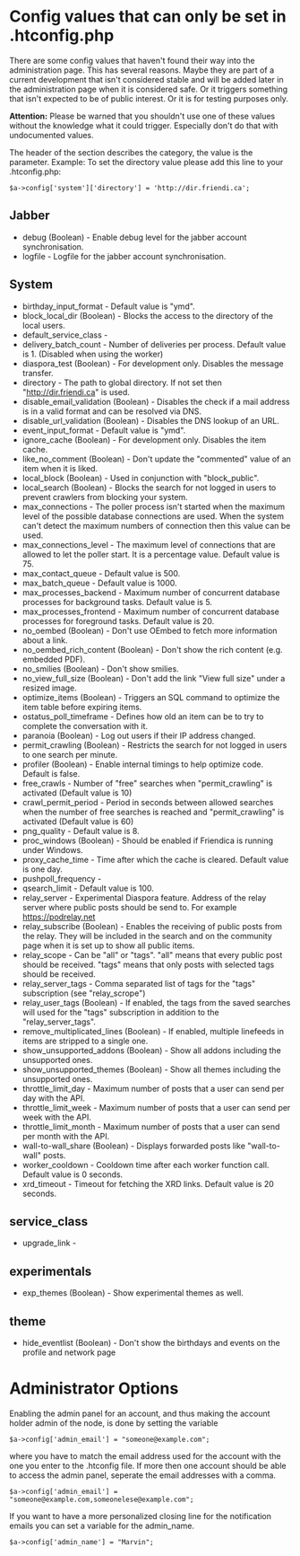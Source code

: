 Config values that can only be set in .htconfig.php
===================================================

There are some config values that haven't found their way into the administration page. This has several reasons. Maybe they are part of a
current development that isn't considered stable and will be added later in the administration page when it is considered safe. Or it triggers
something that isn't expected to be of public interest. Or it is for testing purposes only.

**Attention:** Please be warned that you shouldn't use one of these values without the knowledge what it could trigger. Especially don't do that with
undocumented values.

The header of the section describes the category, the value is the parameter. Example: To set the directory value please add this
line to your .htconfig.php:

    $a->config['system']['directory'] = 'http://dir.friendi.ca';



## Jabber ##
* debug (Boolean) - Enable debug level for the jabber account synchronisation.
* logfile - Logfile for the jabber account synchronisation.

## System ##

* birthday_input_format - Default value is "ymd".
* block_local_dir (Boolean) - Blocks the access to the directory of the local users.
* default_service_class -
* delivery_batch_count - Number of deliveries per process. Default value is 1. (Disabled when using the worker)
* diaspora_test (Boolean) - For development only. Disables the message transfer.
* directory - The path to global directory. If not set then "http://dir.friendi.ca" is used.
* disable_email_validation (Boolean) - Disables the check if a mail address is in a valid format and can be resolved via DNS.
* disable_url_validation (Boolean) - Disables the DNS lookup of an URL.
* event_input_format - Default value is "ymd".
* ignore_cache (Boolean) - For development only. Disables the item cache.
* like_no_comment (Boolean) - Don't update the "commented" value of an item when it is liked.
* local_block (Boolean) - Used in conjunction with "block_public".
* local_search (Boolean) - Blocks the search for not logged in users to prevent crawlers from blocking your system.
* max_connections - The poller process isn't started when the maximum level of the possible database connections are used. When the system can't detect the maximum numbers of connection then this value can be used.
* max_connections_level - The maximum level of connections that are allowed to let the poller start. It is a percentage value. Default value is 75.
* max_contact_queue - Default value is 500.
* max_batch_queue - Default value is 1000.
* max_processes_backend - Maximum number of concurrent database processes for background tasks. Default value is 5.
* max_processes_frontend - Maximum number of concurrent database processes for foreground tasks. Default value is 20.
* no_oembed (Boolean) - Don't use OEmbed to fetch more information about a link.
* no_oembed_rich_content (Boolean) - Don't show the rich content (e.g. embedded PDF).
* no_smilies (Boolean) - Don't show smilies.
* no_view_full_size (Boolean) - Don't add the link "View full size" under a resized image.
* optimize_items (Boolean) - Triggers an SQL command to optimize the item table before expiring items.
* ostatus_poll_timeframe - Defines how old an item can be to try to complete the conversation with it.
* paranoia (Boolean) - Log out users if their IP address changed.
* permit_crawling (Boolean) - Restricts the search for not logged in users to one search per minute.
* profiler (Boolean) - Enable internal timings to help optimize code. Default is false.
* free_crawls - Number of "free" searches when "permit_crawling" is activated (Default value is 10)
* crawl_permit_period - Period in seconds between allowed searches when the number of free searches is reached and "permit_crawling" is activated (Default value is 60)
* png_quality - Default value is 8.
* proc_windows (Boolean) - Should be enabled if Friendica is running under Windows.
* proxy_cache_time - Time after which the cache is cleared. Default value is one day.
* pushpoll_frequency -
* qsearch_limit - Default value is 100.
* relay_server - Experimental Diaspora feature. Address of the relay server where public posts should be send to. For example https://podrelay.net
* relay_subscribe (Boolean) - Enables the receiving of public posts from the relay. They will be included in the search and on the community page when it is set up to show all public items.
* relay_scope - Can be "all" or "tags". "all" means that every public post should be received. "tags" means that only posts with selected tags should be received.
* relay_server_tags - Comma separated list of tags for the "tags" subscription (see "relay_scrope")
* relay_user_tags (Boolean) - If enabled, the tags from the saved searches will used for the "tags" subscription in addition to the "relay_server_tags".
* remove_multiplicated_lines (Boolean) - If enabled, multiple linefeeds in items are stripped to a single one.
* show_unsupported_addons (Boolean) - Show all addons including the unsupported ones.
* show_unsupported_themes (Boolean) - Show all themes including the unsupported ones.
* throttle_limit_day - Maximum number of posts that a user can send per day with the API.
* throttle_limit_week - Maximum number of posts that a user can send per week with the API.
* throttle_limit_month - Maximum number of posts that a user can send per month with the API.
* wall-to-wall_share (Boolean) - Displays forwarded posts like "wall-to-wall" posts.
* worker_cooldown - Cooldown time after each worker function call. Default value is 0 seconds.
* xrd_timeout - Timeout for fetching the XRD links. Default value is 20 seconds.

## service_class ##

* upgrade_link -

## experimentals ##

* exp_themes (Boolean) - Show experimental themes as well.

## theme ##

* hide_eventlist (Boolean) - Don't show the birthdays and events on the profile and network page

# Administrator Options #

Enabling the admin panel for an account, and thus making the account holder
admin of the node, is done by setting the variable

    $a->config['admin_email'] = "someone@example.com";

where you have to match the email address used for the account with the one you
enter to the .htconfig file. If more then one account should be able to access
the admin panel, seperate the email addresses with a comma.

    $a->config['admin_email'] = "someone@example.com,someonelese@example.com";

If you want to have a more personalized closing line for the notification
emails you can set a variable for the admin_name.

    $a->config['admin_name'] = "Marvin";

